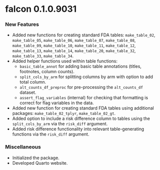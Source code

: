 # falcon 0.1.0.9031

### New Features
* Added new functions for creating standard FDA tables: `make_table_02`, `make_table_05`, `make_table_06`, `make_table_07`, `make_table_08`, `make_table_09`, `make_table_10`, `make_table_11`, `make_table_12`, `make_table_13`, `make_table_14`, `make_table_20`, `make_table_32`, `make_table_33`, `make_table_34`.
* Added helper functions used within table functions:
  * `basic_table_annot` for adding basic table annotations (titles, footnotes, column counts).
  * `split_cols_by_arm` for splitting columns by arm with option to add total column.
  * `alt_counts_df_preproc` for pre-processing the `alt_counts_df` dataset.
  * `assert_flag_variables` (internal) for checking that formatting is correct for flag variables in the data.
* Added new function for creating standard FDA tables using additional packages: `make_table_02_tplyr`, `make_table_02_gt`.
* Added option to include a risk difference column to tables using the `split_cols_by_arm` via the `risk_diff` argument.
* Added risk difference functionality into relevant table-generating functions via the `risk_diff` argument.

### Miscellaneous
* Initialized the package.
* Developed Quarto website.
